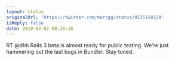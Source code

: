 ```yaml
---
layout: status
originalUrl: 'https://twitter.com/marcgg/status/8535158224'
isReply: false
date: 2010-02-02 08:28:18
---
```


RT @dhh Rails 3 beta is almost ready for public testing. We're just hammering out the last bugs in Bundler. Stay tuned.
